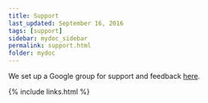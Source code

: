 ```yaml
---
title: Support
last_updated: September 16, 2016
tags: [support]
sidebar: mydoc_sidebar
permalink: support.html
folder: mydoc
---
```


We set up a Google group for support and feedback [here](https://groups.google.com/forum/#!forum/antidotedb).


{% include links.html %}